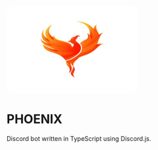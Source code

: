 <img style="border: 2px transparent transparent; border-radius: 2vw" src="/media/logo.jpg" alt="logo"
	title="" width="300" height="200" />
# PHOENIX
Discord bot written in TypeScript using Discord.js.
